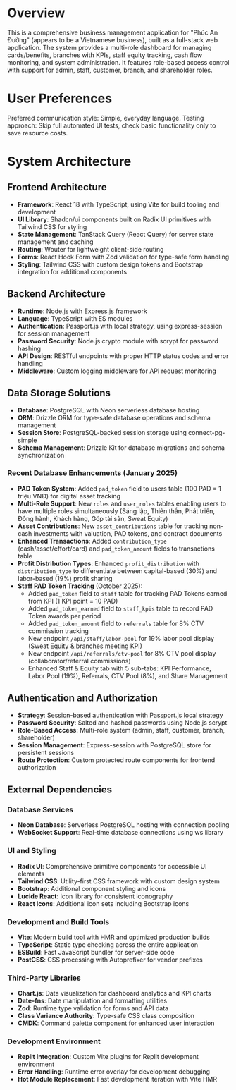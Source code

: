 # Overview

This is a comprehensive business management application for "Phúc An Đường" (appears to be a Vietnamese business), built as a full-stack web application. The system provides a multi-role dashboard for managing cards/benefits, branches with KPIs, staff equity tracking, cash flow monitoring, and system administration. It features role-based access control with support for admin, staff, customer, branch, and shareholder roles.

# User Preferences

Preferred communication style: Simple, everyday language.
Testing approach: Skip full automated UI tests, check basic functionality only to save resource costs.

# System Architecture

## Frontend Architecture
- **Framework**: React 18 with TypeScript, using Vite for build tooling and development
- **UI Library**: Shadcn/ui components built on Radix UI primitives with Tailwind CSS for styling
- **State Management**: TanStack Query (React Query) for server state management and caching
- **Routing**: Wouter for lightweight client-side routing
- **Forms**: React Hook Form with Zod validation for type-safe form handling
- **Styling**: Tailwind CSS with custom design tokens and Bootstrap integration for additional components

## Backend Architecture
- **Runtime**: Node.js with Express.js framework
- **Language**: TypeScript with ES modules
- **Authentication**: Passport.js with local strategy, using express-session for session management
- **Password Security**: Node.js crypto module with scrypt for password hashing
- **API Design**: RESTful endpoints with proper HTTP status codes and error handling
- **Middleware**: Custom logging middleware for API request monitoring

## Data Storage Solutions
- **Database**: PostgreSQL with Neon serverless database hosting
- **ORM**: Drizzle ORM for type-safe database operations and schema management
- **Session Store**: PostgreSQL-backed session storage using connect-pg-simple
- **Schema Management**: Drizzle Kit for database migrations and schema synchronization

### Recent Database Enhancements (January 2025)
- **PAD Token System**: Added `pad_token` field to users table (100 PAD = 1 triệu VNĐ) for digital asset tracking
- **Multi-Role Support**: New `roles` and `user_roles` tables enabling users to have multiple roles simultaneously (Sáng lập, Thiên thần, Phát triển, Đồng hành, Khách hàng, Góp tài sản, Sweat Equity)
- **Asset Contributions**: New `asset_contributions` table for tracking non-cash investments with valuation, PAD tokens, and contract documents
- **Enhanced Transactions**: Added `contribution_type` (cash/asset/effort/card) and `pad_token_amount` fields to transactions table
- **Profit Distribution Types**: Enhanced `profit_distribution` with `distribution_type` to differentiate between capital-based (30%) and labor-based (19%) profit sharing
- **Staff PAD Token Tracking** (October 2025):
  - Added `pad_token` field to `staff` table for tracking PAD Tokens earned from KPI (1 KPI point = 10 PAD)
  - Added `pad_token_earned` field to `staff_kpis` table to record PAD Token awards per period
  - Added `pad_token_amount` field to `referrals` table for 8% CTV commission tracking
  - New endpoint `/api/staff/labor-pool` for 19% labor pool display (Sweat Equity & branches meeting KPI)
  - New endpoint `/api/referrals/ctv-pool` for 8% CTV pool display (collaborator/referral commissions)
  - Enhanced Staff & Equity tab with 5 sub-tabs: KPI Performance, Labor Pool (19%), Referrals, CTV Pool (8%), and Share Management

## Authentication and Authorization
- **Strategy**: Session-based authentication with Passport.js local strategy
- **Password Security**: Salted and hashed passwords using Node.js scrypt
- **Role-Based Access**: Multi-role system (admin, staff, customer, branch, shareholder)
- **Session Management**: Express-session with PostgreSQL store for persistent sessions
- **Route Protection**: Custom protected route components for frontend authorization

## External Dependencies

### Database Services
- **Neon Database**: Serverless PostgreSQL hosting with connection pooling
- **WebSocket Support**: Real-time database connections using ws library

### UI and Styling
- **Radix UI**: Comprehensive primitive components for accessible UI elements
- **Tailwind CSS**: Utility-first CSS framework with custom design system
- **Bootstrap**: Additional component styling and icons
- **Lucide React**: Icon library for consistent iconography
- **React Icons**: Additional icon sets including Bootstrap icons

### Development and Build Tools
- **Vite**: Modern build tool with HMR and optimized production builds
- **TypeScript**: Static type checking across the entire application
- **ESBuild**: Fast JavaScript bundler for server-side code
- **PostCSS**: CSS processing with Autoprefixer for vendor prefixes

### Third-Party Libraries
- **Chart.js**: Data visualization for dashboard analytics and KPI charts
- **Date-fns**: Date manipulation and formatting utilities
- **Zod**: Runtime type validation for forms and API data
- **Class Variance Authority**: Type-safe CSS class composition
- **CMDK**: Command palette component for enhanced user interaction

### Development Environment
- **Replit Integration**: Custom Vite plugins for Replit development environment
- **Error Handling**: Runtime error overlay for development debugging
- **Hot Module Replacement**: Fast development iteration with Vite HMR